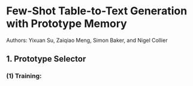 # Few-Shot Table-to-Text Generation with Prototype Memory
Authors: Yixuan Su, Zaiqiao Meng, Simon Baker, and Nigel Collier

## 1. Prototype Selector
### (1) Training: 

